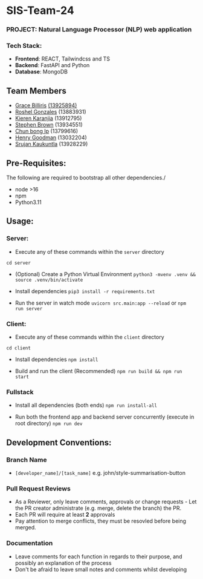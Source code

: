 # SIS-Team-24

### PROJECT: Natural Language Processor (NLP) web application
### Tech Stack:
* **Frontend**: REACT, Tailwindcss and TS
* **Backend**: FastAPI and Python
* **Database**: MongoDB

## Team Members
* [Grace Billiris](https://www.linkedin.com/in/grace-billiris/) [(13925894)](https://github.com/gracebilliris)
* [Roshel Gonzales](https://www.linkedin.com/in/roshelgonzales/) (13883931)
* [Kieren Karanjia](https://www.linkedin.com/in/kieren-karanjia/) (13912795)
* [Stephen Brown](https://github.com/SSBdevelopment) (13934551)
* [Chun bong Ip](https://github.com/JamesBug404) (13799616)
* [Henry Goodman](https://github.com/henrygoodman) (13032204)
* [Srujan Kaukuntla](https://github.com/srujankarthik) (13928229)

## Pre-Requisites:

The following are required to bootstrap all other dependencies./

- node >16
- npm
- Python3.11

## Usage:

### Server:

- Execute any of these commands within the `server` directory

`cd server`

- (Optional) Create a Python Virtual Environment
  `python3 -mvenv .venv && source .venv/bin/activate`

- Install dependencies
  `pip3 install -r requirements.txt`

- Run the server in watch mode
  `uvicorn src.main:app --reload` or `npm run server`

### Client:

- Execute any of these commands within the `client` directory

`cd client`

- Install dependencies
  `npm install`

- Build and run the client (Recommended)
  `npm run build && npm run start`

### Fullstack

- Install all dependencies (both ends)
  `npm run install-all`

- Run both the frontend app and backend server concurrently (execute in root directory)
  `npm run dev`

## Development Conventions:

### Branch Name

* `[developer_name]/[task_name]` e.g. john/style-summarisation-button

### Pull Request Reviews

* As a Reviewer, only leave comments, approvals or change requests - Let the PR creator administrate (e.g. merge, delete the branch) the PR.
* Each PR will require at least **2** approvals
* Pay attention to merge conflicts, they must be resovled before being merged.

### Documentation

* Leave comments for each function in regards to their purpose, and possibly an explanation of the process
* Don't be afraid to leave small notes and comments whilst developing
